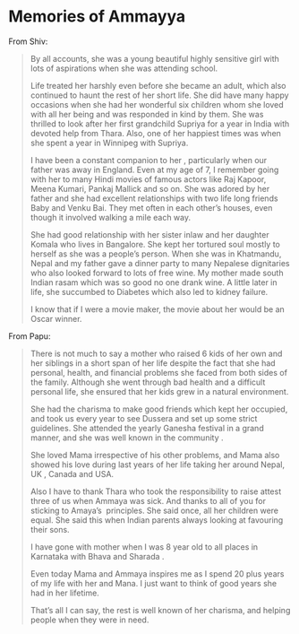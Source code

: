 # Memories of Ammayya

From Shiv:

> By all accounts, she was a young beautiful highly sensitive girl with lots of aspirations when she was attending school.
>
> Life treated  her harshly even before she became an adult, which also continued to haunt the rest of her short life. She did have many happy occasions when she had her wonderful six children whom she loved with all her being and was responded in kind by them. 
>She was thrilled to look after her first grandchild  Supriya for a year in India with devoted help from Thara. Also, one of her happiest times was when she spent a year in Winnipeg with Supriya.
>
> I have been a constant companion to her , particularly when our father was away in England. Even at my age of 7, I remember going with her to many Hindi movies  of famous actors like Raj Kapoor, Meena Kumari, Pankaj Mallick and so on. She was adored by her father and she had excellent relationships with two life long friends Baby and Venku Bai. They met often in each other’s houses, even though it involved walking a mile each way. 
>
>She had good relationship with her sister inlaw  and her daughter Komala who lives in Bangalore. She kept her tortured soul mostly to herself as she was a people’s person. When she was in Khatmandu, Nepal and my father gave a dinner party to many Nepalese dignitaries who also looked forward to lots of free wine. My mother made south Indian rasam which was so good no one drank wine. A little later in life, she succumbed to Diabetes which also led to kidney failure. 
>
>I know that if I were a movie maker, the movie about her would be an Oscar winner.


From Papu:

> There is not much to say a mother who raised 6 kids of her own and her siblings in a short span of her life despite the fact that she had personal, health, and financial problems she faced from both sides of the family. Although she went through bad health and a difficult personal life, she ensured that her kids grew in a natural environment. 
>
>She had the charisma to make good friends which kept her occupied, and took us every year to see Dussera and set up some strict guidelines. She attended the yearly Ganesha festival in a grand manner, and she was well known in the community . 
>
>She loved Mama irrespective of his other problems, and Mama also showed his love during last years of her life taking her around Nepal, UK , Canada and USA.
>
>Also I have to thank Thara who took the responsibility to raise attest three of us when Ammaya was sick. 
>And thanks to all of you for sticking to Amaya’s  principles. She said once, all her children were equal. She said this when Indian parents always looking at favouring their sons.
>
>I have gone with mother when I was 8 year old to all places in Karnataka with Bhava and Sharada .
>
>Even today Mama and Ammaya inspires me as I spend 20 plus years of my life with her and Mana.
>I just want to think of good years she had in her lifetime.
>
>That’s all I can say, the rest is well known of her charisma, and helping people when they were in need.




